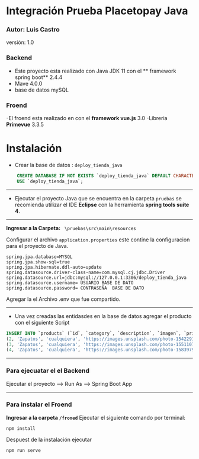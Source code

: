 #  Integración Prueba Placetopay Java

### **Autor:** Luis Castro 
versión: 1.0 

### Backend
- Este proyecto esta realizado con Java JDK 11 con el ** framework spring boot**  <version>2.4.4</version>
- Mave 4.0.0
- base de datos mySQL

### Froend 
-El froend esta realizado en con el **framework vue.js** 3.0
-Libreria **Primevue** 3.3.5


# Instalación

- Crear la base de datos : `deploy_tienda_java`

```sql
    CREATE DATABASE IF NOT EXISTS `deploy_tienda_java` DEFAULT CHARACTER SET utf8mb4 COLLATE utf8mb4_general_ci;
    USE `deploy_tienda_java`;
```

------------

- Ejecutar el proyecto Java que se encuentra en la carpeta `pruebas` se recomienda utilizar el IDE **Eclipse** con la herramienta **spring tools suite 4**.

------------
**Ingresar a la Carpeta:** ` \pruebas\src\main\resources`

Configurar el archivo `application.properties` este contine la configuracion para el proyecto de Java. 

    spring.jpa.database=MYSQL
    spring.jpa.show-sql=true
    spring.jpa.hibernate.ddl-auto=update
    spring.datasource.driver-class-name=com.mysql.cj.jdbc.Driver
    spring.datasource.url=jdbc:mysql://127.0.0.1:3306/deploy_tienda_java
    spring.datasource.username= USUARIO BASE DE DATO
    spring.datasource.password= CONTRASEÑA  BASE DE DATO

Agregar la el Archivo .env que fue compartido.

------------

* Una vez creadas las entidasdes en la base de datos agregar el producto con el siguiente Script

```sql
INSERT INTO `products` (`id`, `category`, `description`, `imagen`, `price`, `quantity`, `rating`, `reference`, `status`) VALUES
(2, 'Zapatos', 'cualquiera', 'https://images.unsplash.com/photo-1542291026-7eec264c27ff?ixid=MnwxMjA3fDB8MHxwaG90by1wYWdlfHx8fGVufDB8fHx8&ixlib=rb-1.2.1&auto=format&fit=crop&w=1350&q=80', 12.3, 0, 0, 'numero 1', 'ACTIVE'),
(3, 'Zapatos', 'cualquiera', 'https://images.unsplash.com/photo-1551107696-a4b0c5a0d9a2?ixid=MnwxMjA3fDB8MHxwaG90by1wYWdlfHx8fGVufDB8fHx8&ixlib=rb-1.2.1&auto=format&fit=crop&w=1350&q=80', 25, 0, 0, 'numero 2', 'ACTIVE'),
(4, 'Zapatos', 'cualquiera', 'https://images.unsplash.com/photo-1583979365152-173a8f14181b?ixid=MnwxMjA3fDB8MHxwaG90by1wYWdlfHx8fGVufDB8fHx8&ixlib=rb-1.2.1&auto=format&fit=crop&w=1350&q=80', 60.2, 0, 0, 'numero 3', 'ACTIVE');

```

------------

###  Para ejecuatar el el Backend
Ejecutar el proyecto --> Run As --> Spring Boot App

------------

### Para instalar el Froend 

**Ingresar a la carpeta `/froned`**
Ejecutar el siguiente comando por terminal: 

`npm install `

Despuest de la instalación ejecutar 

`npm run serve`
